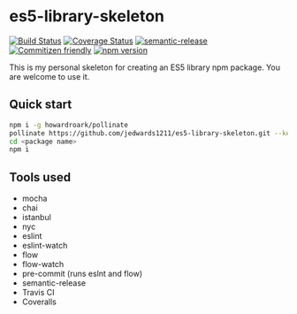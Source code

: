 # es5-library-skeleton

[![Build Status](https://travis-ci.org/jedwards1211/es5-library-skeleton.svg?branch=master)](https://travis-ci.org/jedwards1211/es5-library-skeleton)
[![Coverage Status](https://codecov.io/gh/jedwards1211/es5-library-skeleton/branch/master/graph/badge.svg)](https://codecov.io/gh/jedwards1211/es5-library-skeleton)
[![semantic-release](https://img.shields.io/badge/%20%20%F0%9F%93%A6%F0%9F%9A%80-semantic--release-e10079.svg)](https://github.com/semantic-release/semantic-release)
[![Commitizen friendly](https://img.shields.io/badge/commitizen-friendly-brightgreen.svg)](http://commitizen.github.io/cz-cli/)
[![npm version](https://badge.fury.io/js/es5-library-skeleton.svg)](https://badge.fury.io/js/es5-library-skeleton)

This is my personal skeleton for creating an ES5 library npm package.  You are welcome to use it.

## Quick start

```sh
npm i -g howardroark/pollinate
pollinate https://github.com/jedwards1211/es5-library-skeleton.git --keep-history --name <package name> --author <your name> --organization <github organization> --description <package description>
cd <package name>
npm i
```

## Tools used

* mocha
* chai
* istanbul
* nyc
* eslint
* eslint-watch
* flow
* flow-watch
* pre-commit (runs eslnt and flow)
* semantic-release
* Travis CI
* Coveralls

